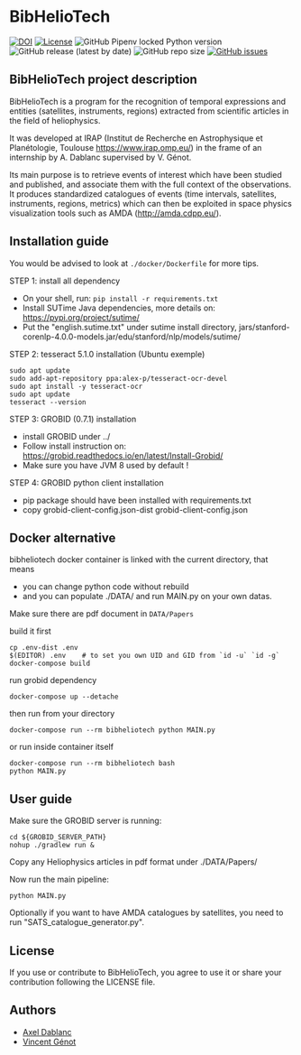 # BibHelioTech

[![DOI](https://zenodo.org/badge/515186537.svg)](https://zenodo.org/badge/latestdoi/515186537)
[![License](https://img.shields.io/github/license/ADablanc/BibHelioTech.svg)](http://www.apache.org/licenses/LICENSE-2.0.html)
![GitHub Pipenv locked Python version](https://img.shields.io/github/pipenv/locked/python-version/ADablanc/BibHelioTech)
![GitHub release (latest by date)](https://img.shields.io/github/v/release/ADablanc/BibHelioTech)
![GitHub repo size](https://img.shields.io/github/repo-size/ADablanc/BibHelioTech)
[![GitHub issues](https://img.shields.io/github/issues/ADablanc/BibHelioTech)](https://github.com/ADablanc/BibHelioTech/issues)

## BibHelioTech project description
BibHelioTech is a program for the recognition of temporal expressions and entities (satellites, instruments, regions) extracted from scientific articles in the field of heliophysics.

It was developed at IRAP (Institut de Recherche en Astrophysique et Planétologie, Toulouse https://www.irap.omp.eu/) in the frame of an internship by A. Dablanc supervised by V. Génot.

Its main purpose is to retrieve events of interest which have been studied and published, and associate them with the full context of the observations. It produces standardized catalogues of events (time intervals, satellites, instruments, regions, metrics) which can then be exploited in space physics visualization tools such as AMDA (http://amda.cdpp.eu/).

## Installation guide

You would be advised to look at `./docker/Dockerfile` for more tips.

STEP 1: install all dependency

* On your shell, run: `pip install -r requirements.txt`
* Install SUTime Java dependencies, more details on: https://pypi.org/project/sutime/ 
* Put the "english.sutime.txt" under sutime install directory, jars/stanford-corenlp-4.0.0-models.jar/edu/stanford/nlp/models/sutime/


STEP 2: tesseract 5.1.0 installation (Ubuntu exemple)

    sudo apt update
    sudo add-apt-repository ppa:alex-p/tesseract-ocr-devel
    sudo apt install -y tesseract-ocr
    sudo apt update
    tesseract --version

STEP 3: GROBID (0.7.1) installation

* install GROBID under ../
* Follow install instruction on: https://grobid.readthedocs.io/en/latest/Install-Grobid/ 
* Make sure you have JVM 8 used by default !

STEP 4: GROBID python client installation

* pip package should have been installed with requirements.txt
* copy grobid-client-config.json-dist grobid-client-config.json

## Docker alternative

bibheliotech docker container is linked with the current directory, that means

* you can change python code without rebuild
* and you can populate ./DATA/ and run MAIN.py on your own datas.

Make sure there are pdf document in `DATA/Papers`


build it first

    cp .env-dist .env
    $(EDITOR) .env    # to set you own UID and GID from `id -u` `id -g`
    docker-compose build

run grobid dependency

    docker-compose up --detache

then run from your directory

    docker-compose run --rm bibheliotech python MAIN.py

or run inside container itself

    docker-compose run --rm bibheliotech bash
    python MAIN.py

## User guide
Make sure the GROBID server is running:

    cd ${GROBID_SERVER_PATH}
    nohup ./gradlew run &

Copy any Heliophysics articles in pdf format under ./DATA/Papers/

Now run the main pipeline:

    python MAIN.py

Optionally if you want to have AMDA catalogues by satellites, you need to run "SATS_catalogue_generator.py".

## License

If you use or contribute to BibHelioTech, you agree to use it or share your contribution following the LICENSE file.

## Authors
* [Axel Dablanc](axel.alain.dablanc@gmail.com)
* [Vincent Génot](vincent.genot@irap.omp.eu)
